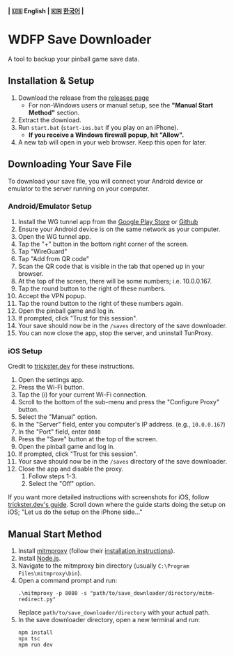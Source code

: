 **| :us: English | :kr: [한국어](README_kr.md) |**
# WDFP Save Downloader
A tool to backup your pinball game save data.

## Installation & Setup
1. Download the release from the [releases page](https://github.com/Duosion/wdfp-save-downloader/releases/latest)
   - For non-Windows users or manual setup, see the **"Manual Start Method"** section.
2. Extract the download.
3. Run `start.bat` (``start-ios.bat`` if you play on an iPhone).
   - **If you receive a Windows firewall popup, hit "Allow".**
4. A new tab will open in your web browser. Keep this open for later.

## Downloading Your Save File
To download your save file, you will connect your Android device or emulator to the server running on your computer.

### Android/Emulator Setup
1. Install the WG tunnel app from the [Google Play Store](https://play.google.com/store/apps/details?id=com.zaneschepke.wireguardautotunnel) or [Github](https://github.com/zaneschepke/wgtunnel/releases/tag/3.4.7)
2. Ensure your Android device is on the same network as your computer.
3. Open the WG tunnel app.
4. Tap the "+" button in the bottom right corner of the screen.
5. Tap "WireGuard"
6. Tap "Add from QR code"
7. Scan the QR code that is visible in the tab that opened up in your browser.
8. At the top of the screen, there will be some numbers; i.e. 10.0.0.167.
9. Tap the round button to the right of these numbers.
10. Accept the VPN popup.
11. Tap the round button to the right of these numbers again.
12. Open the pinball game and log in.
13. If prompted, click "Trust for this session".
14. Your save should now be in the `/saves` directory of the save downloader.
15. You can now close the app, stop the server, and uninstall TunProxy.

### iOS Setup
Credit to [trickster.dev](https://www.trickster.dev/post/setting-up-mitmproxy-with-ios17.1/) for these instructions.

1. Open the settings app.
2. Press the Wi-Fi button.
3. Tap the (i) for your current Wi-Fi connection.
4. Scroll to the bottom of the sub-menu and press the "Configure Proxy" button.
5. Select the "Manual" option.
6. In the "Server" field, enter you computer's IP address. (e.g., `10.0.0.167`)
7. In the "Port" field, enter `8080`
8. Press the "Save" button at the top of the screen.
9. Open the pinball game and log in.
10. If prompted, click "Trust for this session".
11. Your save should now be in the `/saves` directory of the save downloader.
12. Close the app and disable the proxy.
    1. Follow steps 1-3.
    2. Select the "Off" option.

If you want more detailed instructions with screenshots for iOS, follow [trickster.dev's guide](https://www.trickster.dev/post/setting-up-mitmproxy-with-ios17.1/). Scroll down where the guide starts doing the setup on iOS; "Let us do the setup on the iPhone side..."

## Manual Start Method
1. Install [mitmproxy](https://mitmproxy.org) (follow their [installation instructions](https://docs.mitmproxy.org/stable/overview-installation/)).
2. Install [Node.js](https://nodejs.org/en/download/package-manager).
3. Navigate to the mitmproxy bin directory (usually `C:\Program Files\mitmproxy\bin`).
4. Open a command prompt and run:
   ```
   .\mitmproxy -p 8080 -s "path/to/save_downloader/directory/mitm-redirect.py"
   ```
   Replace `path/to/save_downloader/directory` with your actual path.
5. In the save downloader directory, open a new terminal and run:
   ```
   npm install
   npx tsc
   npm run dev
   ```
